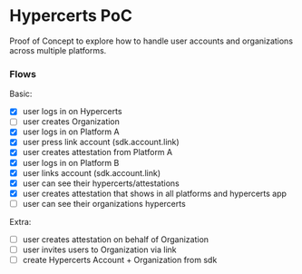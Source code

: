 # Hypercerts PoC

Proof of Concept to explore how to handle user accounts and organizations across multiple platforms.

### Flows
Basic:
- [x] user logs in on Hypercerts
- [ ] user creates Organization
- [x] user logs in on Platform A
- [x] user press link account (sdk.account.link)
- [x] user creates attestation from Platform A
- [x] user logs in on Platform B
- [x] user links account (sdk.account.link)
- [x] user can see their hypercerts/attestations
- [x] user creates attestation that shows in all platforms and hypercerts app
- [ ] user can see their organizations hypercerts

Extra:
- [ ] user creates attestation on behalf of Organization
- [ ] user invites users to Organization via link
- [ ] create Hypercerts Account + Organization from sdk
